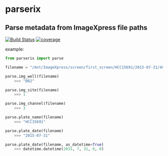 # parserix
## Parse metadata from ImageXpress file paths

[![Build Status](https://travis-ci.org/Swarchal/parserix.svg?branch=master)](https://travis-ci.org/Swarchal/parserix)
[![coverage](https://img.shields.io/codecov/c/github/Swarchal/parserix/master.svg)](https://codecov.io/gh/Swarchal/parserix)

example:
```python
from parserix import parse

filename = "/mnt/ImageXpress/screen/first_screen/HCC15691/2015-07-31/4014/val screen_B02_s1_w3E75611A2-A874-4065-BDAC-EE2467105EEB.tif"

parse.img_well(filename)
    >>> "B02"

parse.img_site(filename)
    >>> 1

parse.img_channel(filename)
    >>> 3

parse.plate_name(filename)
    >>> "HCC15691"

parse.plate_date(filename)
    >>> "2015-07-31"

parse.plate_date(filename, as_datetime=True)
    >>> datetime.datetime(2015, 7, 31, 0, 0)

```
